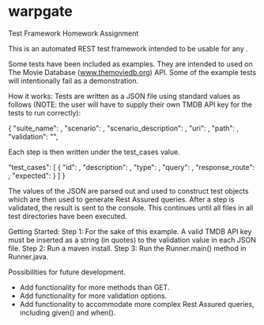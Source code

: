 # warpgate
Test Framework Homework Assignment

This is an automated REST test framework intended to be usable for any 
.

Some tests have been included as examples. They are intended to used on The Movie Database (www.themoviedb.org) API. Some of the example tests will intentionally fail as a demonstration.

How it works:
Tests are written as a JSON file using standard values as follows (NOTE: the user will have to supply their own TMDB API key for the tests to run correctly): 

{
  "suite_name": ,
  "scenario": ,
  "scenario_description": ,
  "uri": ,
  "path": ,
  "validation": "",
 
 Each step is then written under the test_cases value.
  
  "test_cases": [
    {
      "id": ,
      "description": ,
      "type": ,
      "query": ,
      "response_route": ,
      "expected":
    }
  ]
}

The values of the JSON are parsed out and used to construct test objects which are then used to generate Rest Assured queries. After a  step is validated, the result is sent to the console. This continues until all files in all test directories have been executed.

Getting Started:
Step 1: For the sake of this example. A valid TMDB API key must be inserted as a string (in quotes) to the validation value in each JSON file.
Step 2: Run a maven install.
Step 3: Run the Runner.main() method in Runner.java.

Possibilities for future development. 
 - Add functionality for more methods than GET.
 - Add functionality for more validation options.
 - Add functionality to accommodate more complex Rest Assured queries, including given() and when().

